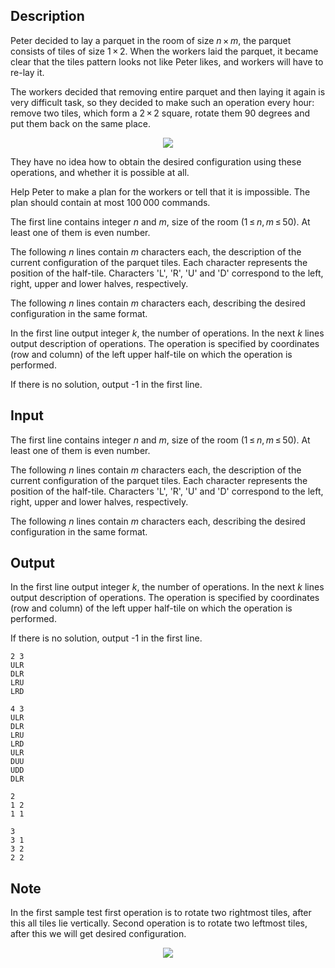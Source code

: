 ## Description

<div><p>Peter decided to lay a parquet in the room of size <span class="tex-span"><i>n</i> × <i>m</i></span>, the parquet consists of tiles of size <span class="tex-span">1 × 2</span>. When the workers laid the parquet, it became clear that the tiles pattern looks not like Peter likes, and workers will have to re-lay it.</p><p>The workers decided that removing entire parquet and then laying it again is very difficult task, so they decided to make such an operation every hour: remove two tiles, which form a <span class="tex-span">2 × 2</span> square, rotate them 90 degrees and put them back on the same place.</p><center> <img class="tex-graphics" src="file://sUj6j1Pi.png" style="max-width: 100.0%;max-height: 100.0%;"> </center><p>They have no idea how to obtain the desired configuration using these operations, and whether it is possible at all.</p><p>Help Peter to make a plan for the workers or tell that it is impossible. The plan should contain at most <span class="tex-span">100 000</span> commands.</p></div><div class="input-specification"><p>The first line contains integer <span class="tex-span"><i>n</i></span> and <span class="tex-span"><i>m</i></span>, size of the room (<span class="tex-span">1 ≤ <i>n</i>, <i>m</i> ≤ 50</span>). At least one of them is even number.</p><p>The following <span class="tex-span"><i>n</i></span> lines contain <span class="tex-span"><i>m</i></span> characters each, the description of the current configuration of the parquet tiles. Each character represents the position of the half-tile. Characters '<span class="tex-font-style-tt">L</span>', '<span class="tex-font-style-tt">R</span>', '<span class="tex-font-style-tt">U</span>' and '<span class="tex-font-style-tt">D</span>' correspond to the left, right, upper and lower halves, respectively.</p><p>The following <span class="tex-span"><i>n</i></span> lines contain <span class="tex-span"><i>m</i></span> characters each, describing the desired configuration in the same format.</p></div><div class="output-specification"><p>In the first line output integer <span class="tex-span"><i>k</i></span>, the number of operations. In the next <span class="tex-span"><i>k</i></span> lines output description of operations. The operation is specified by coordinates (row and column) of the left upper half-tile on which the operation is performed.</p><p>If there is no solution, output <span class="tex-font-style-tt">-1</span> in the first line.</p></div>

## Input

<p>The first line contains integer <span class="tex-span"><i>n</i></span> and <span class="tex-span"><i>m</i></span>, size of the room (<span class="tex-span">1 ≤ <i>n</i>, <i>m</i> ≤ 50</span>). At least one of them is even number.</p><p>The following <span class="tex-span"><i>n</i></span> lines contain <span class="tex-span"><i>m</i></span> characters each, the description of the current configuration of the parquet tiles. Each character represents the position of the half-tile. Characters '<span class="tex-font-style-tt">L</span>', '<span class="tex-font-style-tt">R</span>', '<span class="tex-font-style-tt">U</span>' and '<span class="tex-font-style-tt">D</span>' correspond to the left, right, upper and lower halves, respectively.</p><p>The following <span class="tex-span"><i>n</i></span> lines contain <span class="tex-span"><i>m</i></span> characters each, describing the desired configuration in the same format.</p>

## Output

<p>In the first line output integer <span class="tex-span"><i>k</i></span>, the number of operations. In the next <span class="tex-span"><i>k</i></span> lines output description of operations. The operation is specified by coordinates (row and column) of the left upper half-tile on which the operation is performed.</p><p>If there is no solution, output <span class="tex-font-style-tt">-1</span> in the first line.</p>





```input1
2 3
ULR
DLR
LRU
LRD

```




```input2
4 3
ULR
DLR
LRU
LRD
ULR
DUU
UDD
DLR
```




```output1
2
1 2
1 1

```




```output2
3
3 1
3 2
2 2
```



## Note

<p>In the first sample test first operation is to rotate two rightmost tiles, after this all tiles lie vertically. Second operation is to rotate two leftmost tiles, after this we will get desired configuration.</p><center> <img class="tex-graphics" src="file://uAd3daSn.png" style="max-width: 100.0%;max-height: 100.0%;"> </center>
